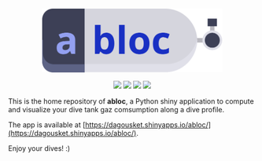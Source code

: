 <p align="center">
    <img src="https://raw.githubusercontent.com/dagousket/abloc/main/logo-readme.svg?sanitize=true"
        height="130">
</p>

<p align="center">
<a><img src="https://img.shields.io/badge/version-0.6.0-teal" /></a>
<a><img src="https://img.shields.io/codecov/c/github/dagousket/abloc?style=flat&logo=pytest&logoColor=white" /></a>
<a><img src="https://img.shields.io/github/actions/workflow/status/dagousket/abloc/pytest.yml?style=flat&logo=githubactions&logoColor=white&label=ci-tests" /></a>
<a><img src="https://img.shields.io/github/actions/workflow/status/dagousket/abloc/deploy.yml?style=flat&logo=githubactions&logoColor=white&label=ci-deploy" /></a>
</p>

This is the home repository of **abloc**, a Python shiny application to compute and visualize your dive tank gaz comsumption along a dive profile.

The app is available at [https://dagousket.shinyapps.io/abloc/](https://dagousket.shinyapps.io/abloc/).

Enjoy your dives! :)
